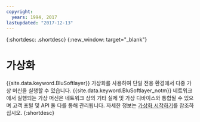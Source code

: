```yaml
---
copyright:
  years: 1994, 2017
lastupdated: "2017-12-13"
---
```


{:shortdesc: .shortdesc}
{:new_window: target="_blank"}

# 가상화

{{site.data.keyword.BluSoftlayer}} 가상화를 사용하여 단일 전용 환경에서 다중 가상 머신을 실행할 수 있습니다. {{site.data.keyword.BluSoftlayer_notm}} 네트워크에서
실행되는 가상 머신은 네트워크 상의 기타 실제 및 가상 디바이스와 통합될 수 있으며
고객 포털 및 API 둘 다를 통해 관리됩니다. 자세한 정보는
[가상화 시작하기](/docs/infrastructure/virtualization/virt_index.html)를 참조하십시오.
{:shortdesc}
